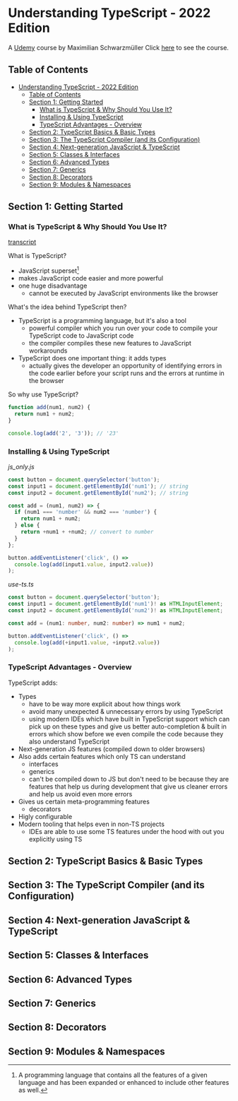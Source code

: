# Understanding TypeScript - 2022 Edition

A [Udemy](https://www.udemy.com/) course by Maximilian Schwarzmüller
Click [here](https://www.udemy.com/course/understanding-typescript/) to see the course.

## Table of Contents

- [Understanding TypeScript - 2022 Edition](#understanding-typescript---2022-edition)
  - [Table of Contents](#table-of-contents)
  - [Section 1: Getting Started](#section-1-getting-started)
    - [What is TypeScript & Why Should You Use It?](#what-is-typescript--why-should-you-use-it)
    - [Installing & Using TypeScript](#installing--using-typescript)
    - [TypeScript Advantages - Overview](#typescript-advantages---overview)
  - [Section 2: TypeScript Basics & Basic Types](#section-2-typescript-basics--basic-types)
  - [Section 3: The TypeScript Compiler (and its Configuration)](#section-3-the-typescript-compiler-and-its-configuration)
  - [Section 4: Next-generation JavaScript & TypeScript](#section-4-next-generation-javascript--typescript)
  - [Section 5: Classes & Interfaces](#section-5-classes--interfaces)
  - [Section 6: Advanced Types](#section-6-advanced-types)
  - [Section 7: Generics](#section-7-generics)
  - [Section 8: Decorators](#section-8-decorators)
  - [Section 9: Modules & Namespaces](#section-9-modules--namespaces)

## Section 1: Getting Started

### What is TypeScript & Why Should You Use It?

[transcript](/assets/transcripts/1.01.what_is_typescript_and_why_should_you_use_it.txt)

What is TypeScript?

- JavaScript superset[^1]
- makes JavaScript code easier and more powerful
- one huge disadvantage
  - cannot be executed by JavaScript environments like the browser

What's the idea behind TypeScript then?

- TypeScript is a programming language, but it's also a tool
  - powerful compiler which you run over your code to compile your TypeScript code to JavaScript code
  - the compiler compiles these new features to JavaScript workarounds
- TypeScript does one important thing: it adds types
  - actually gives the developer an opportunity of identifying errors in the code earlier before your script runs and the errors at runtime in the browser

So why use TypeScript?

```javascript
function add(num1, num2) {
  return num1 + num2;
}

console.log(add('2', '3')); // '23'
```

### Installing & Using TypeScript

_js_only.js_

```javascript
const button = document.querySelector('button');
const input1 = document.getElementById('num1'); // string
const input2 = document.getElementById('num2'); // string

const add = (num1, num2) => {
  if (num1 === 'number' && num2 === 'number') {
    return num1 + num2;
  } else {
    return +num1 + +num2; // convert to number
  }
};

button.addEventListener('click', () =>
  console.log(add(input1.value, input2.value))
);
```

_use-ts.ts_

```typescript
const button = document.querySelector('button');
const input1 = document.getElementById('num1')! as HTMLInputElement;
const input2 = document.getElementById('num2')! as HTMLInputElement;

const add = (num1: number, num2: number) => num1 + num2;

button.addEventListener('click', () =>
  console.log(add(+input1.value, +input2.value))
);
```

### TypeScript Advantages - Overview

TypeScript adds:

- Types
  - have to be way more explicit about how things work
  - avoid many unexpected & unnecessary errors by using TypeScript
  - using modern IDEs which have built in TypeScript support which can pick up on these types and give us better auto-completion & built in errors which show before we even compile the code because they also understand TypeScript
- Next-generation JS features (compiled down to older browsers)
- Also adds certain features which only TS can understand
  - interfaces
  - generics
  - can't be compiled down to JS but don't need to be because they are features that help us during development that give us cleaner errors and help us avoid even more errors
- Gives us certain meta-programming features
  - decorators
- Higly configurable
- Modern tooling that helps even in non-TS projects
  - IDEs are able to use some TS features under the hood with out you explicitly using TS

## Section 2: TypeScript Basics & Basic Types

## Section 3: The TypeScript Compiler (and its Configuration)

## Section 4: Next-generation JavaScript & TypeScript

## Section 5: Classes & Interfaces

## Section 6: Advanced Types

## Section 7: Generics

## Section 8: Decorators

## Section 9: Modules & Namespaces

[^1]: A programming language that contains all the features of a given language and has been expanded or enhanced to include other features as well.
